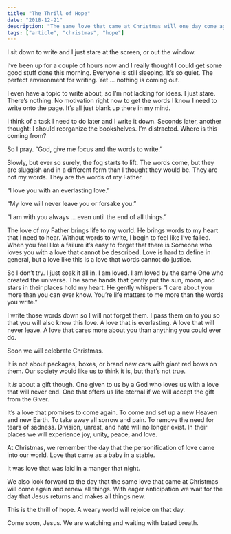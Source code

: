 ```yaml
---
title: "The Thrill of Hope"
date: "2018-12-21"
description: "The same love that came at Christmas will one day come again and renew all things."
tags: ["article", "christmas", "hope"]
---
```


I sit down to write and I just stare at the screen, or out the window.

I’ve been up for a couple of hours now and I really thought I could get some good stuff done this morning. Everyone is still sleeping. It’s so quiet. The perfect environment for writing. Yet … nothing is coming out.

I even have a topic to write about, so I’m not lacking for ideas. I just stare. There’s nothing. No motivation right now to get the words I know I need to write onto the page. It’s all just blank up there in my mind.

I think of a task I need to do later and I write it down. Seconds later, another thought: I should reorganize the bookshelves. I’m distracted. Where is this coming from?

So I pray. “God, give me focus and the words to write.”

Slowly, but ever so surely, the fog starts to lift. The words come, but they are sluggish and in a different form than I thought they would be. They are not my words. They are the words of my Father.

“I love you with an everlasting love.”

“My love will never leave you or forsake you.”

“I am with you always … even until the end of all things.”

The love of my Father brings life to my world. He brings words to my heart that I need to hear. Without words to write, I begin to feel like I’ve failed. When you feel like a failure it’s easy to forget that there is Someone who loves you with a love that cannot be described. Love is hard to define in general, but a love like this is a love that words cannot do justice.

So I don’t try. I just soak it all in. I am loved. I am loved by the same One who created the universe. The same hands that gently put the sun, moon, and stars in their places hold my heart. He gently whispers “I care about you more than you can ever know. You’re life matters to me more than the words you write.”

I write those words down so I will not forget them. I pass them on to you so that you will also know this love. A love that is everlasting. A love that will never leave. A love that cares more about you than anything you could ever do.

Soon we will celebrate Christmas.

It is not about packages, boxes, or brand new cars with giant red bows on them. Our society would like us to think it is, but that’s not true.

It _is_ about a gift though. One given to us by a God who loves us with a love that will never end. One that offers us life eternal if we will accept the gift from the Giver.

It’s a love that promises to come again. To come and set up a new Heaven and new Earth. To take away all sorrow and pain. To remove the need for tears of sadness. Division, unrest, and hate will no longer exist. In their places we will experience joy, unity, peace, and love.

At Christmas, we remember the day that the personification of love came into our world. Love that came as a baby in a stable.

It was love that was laid in a manger that night.

We also look forward to the day that the same love that came at Christmas will come again and renew all things. With eager anticipation we wait for the day that Jesus returns and makes all things new.

This is the thrill of hope. A weary world will rejoice on that day.

Come soon, Jesus. We are watching and waiting with bated breath.

